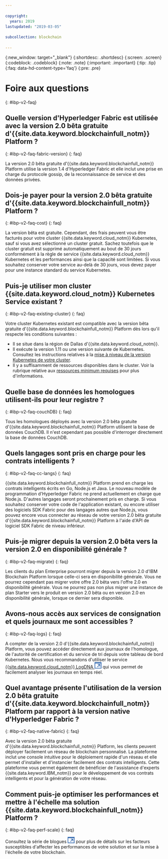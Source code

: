 ```yaml
---

copyright:
  years: 2019
lastupdated: "2019-03-05"

subcollection: blockchain

---
```



{:new_window: target="_blank"}
{:shortdesc: .shortdesc}
{:screen: .screen}
{:codeblock: .codeblock}
{:note: .note}
{:important: .important}
{:tip: .tip}
{:faq: data-hd-content-type='faq'}
{:pre: .pre}

# Foire aux questions
{: #ibp-v2-faq}

## Quelle version d'Hyperledger Fabric est utilisée avec la version 2.0 bêta gratuite d'{{site.data.keyword.blockchainfull_notm}} Platform ?
{: #ibp-v2-faq-fabric-version}
{: faq}

La version 2.0 bêta gratuite d'{{site.data.keyword.blockchainfull_notm}} Platform utilise la version 1.4 d'Hyperledger Fabric et elle inclut une prise en charge du protocole gossip, de la reconnaissance de service et des données privées.

## Dois-je payer pour la version 2.0 bêta gratuite d'{{site.data.keyword.blockchainfull_notm}} Platform ?
{: #ibp-v2-faq-cost}
{: faq}

La version bêta est gratuite. Cependant, des frais peuvent vous être facturés pour votre cluster {{site.data.keyword.cloud_notm}} Kubernetes, sauf si vous avez sélectionné un cluster gratuit. Sachez toutefois que le cluster gratuit est supprimé automatiquement au bout de 30 jours conformément à la règle de service {{site.data.keyword.cloud_notm}} Kubernetes et les performances ainsi que la capacité sont limitées.  Si vous souhaitez conserver votre service au-delà de 30 jours, vous devez payer pour une instance standard du service Kubernetes. 

## Puis-je utiliser mon cluster {{site.data.keyword.cloud_notm}} Kubernetes Service existant ?
{: #ibp-v2-faq-existing-cluster}
{: faq}

Votre cluster Kubernetes existant est compatible avec la version bêta gratuite d'{{site.data.keyword.blockchainfull_notm}} Platform dès lors qu'il respecte les conditions suivantes :
- Il se situe dans la région de Dallas d'{{site.data.keyword.cloud_notm}}.
- Il exécute la version 1.11 ou une version suivante de Kubernetes. Consultez les instructions relatives à la [mise à niveau de la version Kubernetes de votre cluster](/docs/services/blockchain/ibp-v2-deploy-iks.html#ibp-v2-deploy-iks-updating-kubernetes).
- Il y a suffisamment de ressources disponibles dans le cluster. Voir la rubrique relative aux [ressources minimum requises](/docs/services/blockchain/ibp-v2-deploy-iks.html#ibp-v2-deploy-iks-resources-required) pour plus d'informations.

## Quelle base de données les homologues utilisent-ils pour leur registre ?
{: #ibp-v2-faq-couchDB}
{: faq}

Tous les homologues déployés avec la version 2.0 bêta gratuite d'{{site.data.keyword.blockchainfull_notm}} Platform utilisent la base de données CouchDB. Il n'est cependant pas possible d'interroger directement la base de données CouchDB.

## Quels langages sont pris en charge pour les contrats intelligents ?
{: #ibp-v2-faq-cc-langs}
{: faq}

{{site.data.keyword.blockchainfull_notm}} Platform prend en charge les contrats intelligents écrits en Go, Node.js et Java. Le nouveau modèle de programmation d'Hyperledger Fabric ne prend actuellement en charge que Node.js. D'autres langages seront prochainement pris en charge. Si vous souhaitez conserver votre code de l'application existant, ou encore utiliser des logiciels SDK Fabric pour des langages autres que Node.js, vous pouvez encore vous connecter au réseau de votre version 2.0 bêta gratuite d'{{site.data.keyword.blockchainfull_notm}} Platform à l'aide d'API de logiciel SDK Fabric de niveau inférieur. 

## Puis-je migrer depuis la version 2.0 bêta vers la version 2.0 en disponibilité générale ? 
{: #ibp-v2-faq-migrate}
{: faq}

Les clients du plan Enterprise pourront migrer depuis la version 2.0 d'IBM Blockchain Platform lorsque celle-ci sera en disponibilité générale. Vous ne pourrez cependant pas migrer votre offre 2.0 bêta vers l'offre 2.0 en disponibilité générale. Vous ne pourrez pas non plus migrer une instance de plan Starter vers le produit en version 2.0 bêta ou en version 2.0 en disponibilité générale, lorsque ce dernier sera disponible.

## Avons-nous accès aux services de consignation et quels journaux me sont accessibles ?
{: #ibp-v2-faq-logs}
{: faq}

A compter de la version 2.0 d'{{site.data.keyword.blockchainfull_notm}} Platform, vous pouvez accéder directement aux journaux de l'homologue, de l'autorité de certification et du service de tri depuis votre tableau de bord Kubernetes. Nous vous recommandons d'utiliser le service  [{{site.data.keyword.cloud_notm}} LogDNA ![Icône de lien externe](../images/external_link.svg "Icône de lien externe")](https://cloud.ibm.com/catalog/services/logdna "{{site.data.keyword.IBM_notm}} Log Analysis avec LogDNA") qui vous permet de facilement analyser les journaux en temps réel.

## Quel avantage présente l'utilisation de la version 2.0 bêta gratuite d'{{site.data.keyword.blockchainfull_notm}} Platform par rapport à la version native d'Hyperledger Fabric ?
{: #ibp-v2-faq-native-fabric}
{: faq}

Avec la version 2.0 bêta gratuite d'{{site.data.keyword.blockchainfull_notm}} Platform, les clients peuvent déployer facilement un réseau de blockchain personnalisé. La plateforme inclut une console intuitive pour le déploiement rapide d'un réseau et elle permet d'installer et d'instancier facilement des contrats intelligents. Cette plateforme vous permet également de bénéficier de l'assistance d'experts {{site.data.keyword.IBM_notm}} pour le développement de vos contrats intelligents et pour la génération de votre réseau.

## Comment puis-je optimiser les performances et mettre à l'échelle ma solution {{site.data.keyword.blockchainfull_notm}} Platform ?
{: #ibp-v2-faq-perf-scale}
{: faq}

Consultez la série de blogues [ ![Icône de lien externe](../images/external_link.svg "Icône de lien externe")](https://www.ibm.com/blogs/blockchain/2019/01/answering-your-questions-on-hyperledger-fabric-performance-and-scale/ "Answering your questions on Hyperledger Fabric performance and scale") pour plus de détails sur les facteurs susceptibles d'affecter les performances de votre solution et sur la mise à l'échelle de votre blockchain.
